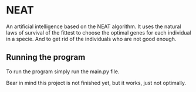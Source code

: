 # NEAT
An artificial intelligence based on the NEAT algorithm. It uses the natural laws of survival of the fittest to choose the optimal genes for each individual in a specie. And to get rid of the individuals who are not good enough.

## Running the program
To run the program simply run the main.py file.

Bear in mind this project is not finished yet, but it works, just not optimally.